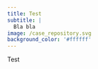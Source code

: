 ```yaml
---
title: Test
subtitle: |
  Bla bla
image: /case_repository.svg
background_color: '#ffffff'
---
```





Test
